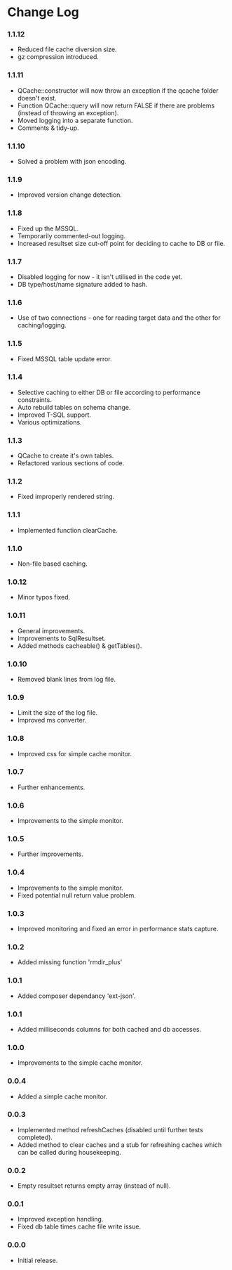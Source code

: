 # Change Log

### 1.1.12
- Reduced file cache diversion size.
- gz compression introduced.

### 1.1.11
- QCache::constructor will now throw an exception if the qcache folder doesn't exist. 
- Function QCache::query will now return FALSE if there are problems (instead of throwing an exception).
- Moved logging into a separate function.
- Comments & tidy-up.

### 1.1.10
- Solved a problem with json encoding.

### 1.1.9
- Improved version change detection.

### 1.1.8
- Fixed up the MSSQL.
- Temporarily commented-out logging.
- Increased resultset size cut-off point for deciding to cache to DB or file.

### 1.1.7
- Disabled logging for now - it isn't utilised in the code yet. 
- DB type/host/name signature added to hash.

### 1.1.6
- Use of two connections - one for reading target data and the other for caching/logging.

### 1.1.5
- Fixed MSSQL table update error.

### 1.1.4
- Selective caching to either DB or file according to performance constraints.
- Auto rebuild tables on schema change.
- Improved T-SQL support.
- Various optimizations.

### 1.1.3
- QCache to create it's own tables.
- Refactored various sections of code.

### 1.1.2
- Fixed improperly rendered string.

### 1.1.1
- Implemented function clearCache.

### 1.1.0
- Non-file based caching.

### 1.0.12
- Minor typos fixed.

### 1.0.11
- General improvements.
- Improvements to SqlResultset.
- Added methods cacheable() & getTables().

### 1.0.10
- Removed blank lines from log file.

### 1.0.9
- Limit the size of the log file.
- Improved ms converter.

### 1.0.8
- Improved css for simple cache monitor.

### 1.0.7
- Further enhancements.

### 1.0.6
- Improvements to the simple monitor.

### 1.0.5
- Further improvements.

### 1.0.4
- Improvements to the simple monitor.
- Fixed potential null return value problem.

### 1.0.3
- Improved monitoring and fixed an error in performance stats capture.

### 1.0.2
- Added missing function 'rmdir_plus'

### 1.0.1
- Added composer dependancy 'ext-json'.

### 1.0.1
- Added milliseconds columns for both cached and db accesses.

### 1.0.0
- Improvements to the simple cache monitor.

### 0.0.4
- Added a simple cache monitor.

### 0.0.3
- Implemented method refreshCaches (disabled until further tests completed).
- Added method to clear caches and a stub for refreshing caches which can be called during housekeeping.

### 0.0.2
- Empty resultset returns empty array (instead of null).

### 0.0.1
- Improved exception handling.
- Fixed db table times cache file write issue.

### 0.0.0
- Initial release.
